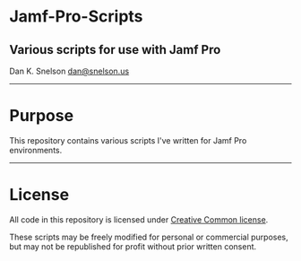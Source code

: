 # Jamf-Pro-Scripts
## Various scripts for use with Jamf Pro

Dan K. Snelson
dan@snelson.us

---

# Purpose

This repository contains various scripts I've written for Jamf Pro environments.

---

# License

All code in this repository is licensed under [Creative Common license](http://creativecommons.org/licenses/by/4.0/).

These scripts may be freely modified for personal or commercial purposes, but may not be republished for profit without prior written consent.
